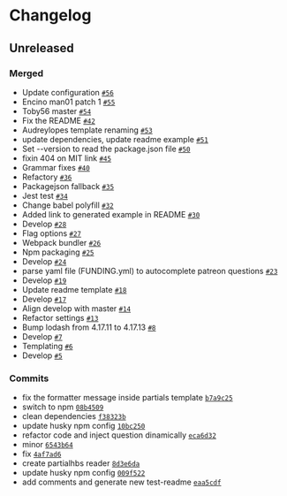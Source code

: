 # Changelog

## Unreleased

### Merged

- Update configuration [`#56`](https://github.com/ibbatta/readme-generator/pull/56)
- Encino man01 patch 1 [`#55`](https://github.com/ibbatta/readme-generator/pull/55)
- Toby56 master [`#54`](https://github.com/ibbatta/readme-generator/pull/54)
- Fix the README [`#42`](https://github.com/ibbatta/readme-generator/pull/42)
- Audreylopes template renaming [`#53`](https://github.com/ibbatta/readme-generator/pull/53)
- update dependencies, update readme example [`#51`](https://github.com/ibbatta/readme-generator/pull/51)
- Set --version to read the package.json file [`#50`](https://github.com/ibbatta/readme-generator/pull/50)
- fixin 404 on MIT link [`#45`](https://github.com/ibbatta/readme-generator/pull/45)
- Grammar fixes [`#40`](https://github.com/ibbatta/readme-generator/pull/40)
- Refactory [`#36`](https://github.com/ibbatta/readme-generator/pull/36)
- Packagejson fallback [`#35`](https://github.com/ibbatta/readme-generator/pull/35)
- Jest test [`#34`](https://github.com/ibbatta/readme-generator/pull/34)
- Change babel polyfill [`#32`](https://github.com/ibbatta/readme-generator/pull/32)
- Added link to generated example in README [`#30`](https://github.com/ibbatta/readme-generator/pull/30)
- Develop [`#28`](https://github.com/ibbatta/readme-generator/pull/28)
- Flag options [`#27`](https://github.com/ibbatta/readme-generator/pull/27)
- Webpack bundler [`#26`](https://github.com/ibbatta/readme-generator/pull/26)
- Npm packaging [`#25`](https://github.com/ibbatta/readme-generator/pull/25)
- Develop [`#24`](https://github.com/ibbatta/readme-generator/pull/24)
- parse yaml file (FUNDING.yml) to autocomplete patreon questions [`#23`](https://github.com/ibbatta/readme-generator/pull/23)
- Develop [`#19`](https://github.com/ibbatta/readme-generator/pull/19)
- Update readme template [`#18`](https://github.com/ibbatta/readme-generator/pull/18)
- Develop [`#17`](https://github.com/ibbatta/readme-generator/pull/17)
- Align develop with master [`#14`](https://github.com/ibbatta/readme-generator/pull/14)
- Refactor settings [`#13`](https://github.com/ibbatta/readme-generator/pull/13)
- Bump lodash from 4.17.11 to 4.17.13 [`#8`](https://github.com/ibbatta/readme-generator/pull/8)
- Develop [`#7`](https://github.com/ibbatta/readme-generator/pull/7)
- Templating [`#6`](https://github.com/ibbatta/readme-generator/pull/6)
- Develop [`#5`](https://github.com/ibbatta/readme-generator/pull/5)

### Commits

- fix the formatter message inside partials template [`b7a9c25`](https://github.com/ibbatta/readme-generator/commit/b7a9c254e8c0389667177c59c8dc6560f1e57394)
- switch to npm [`08b4509`](https://github.com/ibbatta/readme-generator/commit/08b450974bad10a5a3fd9f4b2a1e9f8a45561bb5)
- clean dependencies [`f38323b`](https://github.com/ibbatta/readme-generator/commit/f38323b809db4e8b6fb29a59c529e0ef6b677816)
- update husky npm config [`10bc250`](https://github.com/ibbatta/readme-generator/commit/10bc250ff2cbef9b5cf61e10f5aae867f40b9e9c)
- refactor code and inject question dinamically [`eca6d32`](https://github.com/ibbatta/readme-generator/commit/eca6d323d4efc40dc57d1f742f79a790b86b7780)
- minor [`6543b64`](https://github.com/ibbatta/readme-generator/commit/6543b644aaea4cd0bfbb2f1ec8c8873004b42f93)
- fix [`4af7ad6`](https://github.com/ibbatta/readme-generator/commit/4af7ad61337b5537dcf5bebff8b1545e5bc4aea2)
- create partialhbs reader [`8d3e6da`](https://github.com/ibbatta/readme-generator/commit/8d3e6da223fe133e0db291de444f32002e27e754)
- update husky npm config [`009f522`](https://github.com/ibbatta/readme-generator/commit/009f52250a8f3a449587e48ecb2c5eaa5dc87405)
- add comments and generate new test-readme [`eaa5cdf`](https://github.com/ibbatta/readme-generator/commit/eaa5cdf4908f1ebf7e6c713fdeb8ea77f784d8ad)
